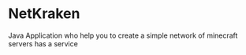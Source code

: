 # NetKraken
Java Application who help you to create a simple network of minecraft servers has a service
